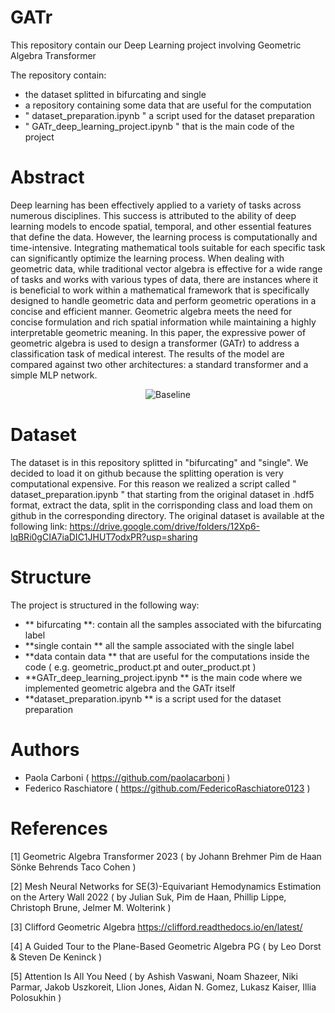 # GATr

This repository contain our Deep Learning project involving Geometric Algebra Transformer

The repository contain:
- the dataset splitted in bifurcating and single
- a repository containing some data that are useful for the computation
- " dataset_preparation.ipynb " a script used for the dataset preparation
- " GATr_deep_learning_project.ipynb " that is the main code of the project

# Abstract

Deep learning has been effectively applied to a variety of tasks across numerous disciplines. This success is
attributed to the ability of deep learning models to encode spatial, temporal, and other essential features that
define the data. However, the learning process is computationally and time-intensive. Integrating mathematical
tools suitable for each specific task can significantly optimize the learning process. When dealing with geometric
data, while traditional vector algebra is effective for a wide range of tasks and works with various types of data,
there are instances where it is beneficial to work within a mathematical framework that is specifically designed
to handle geometric data and perform geometric operations in a concise and efficient manner. Geometric algebra
meets the need for concise formulation and rich spatial information while maintaining a highly interpretable
geometric meaning. In this paper, the expressive power of geometric algebra is used to design a transformer
(GATr) to address a classification task of medical interest. The results of the model are compared against two
other architectures: a standard transformer and a simple MLP network.

<center>

![Baseline](https://pbs.twimg.com/media/F5Pz1o3XMAAppyS.jpg)

</center>

# Dataset

The dataset is in this repository splitted in "bifurcating" and "single". We decided to load it on github because
the splitting operation is very computational expensive. For this reason we realized a script called " dataset_preparation.ipynb "
that starting from the original dataset in .hdf5 format, extract the data, split in the corrisponding class and load them on github
in the corresponding directory.
The original dataset is available at the following link: https://drive.google.com/drive/folders/12Xp6-lqBRi0gCIA7iaDIC1JHUT7odxPR?usp=sharing

# Structure

The project is structured in the following way:
- ** bifurcating **: contain all the samples associated with the bifurcating label
- **single contain ** all the sample associated with the single label
- **data contain data ** that are useful for the computations inside the code ( e.g. geometric_product.pt and outer_product.pt )
- **GATr_deep_learning_project.ipynb ** is the main code where we implemented geometric algebra and the GATr itself
- **dataset_preparation.ipynb ** is a script used for the dataset preparation

# Authors

- Paola Carboni ( https://github.com/paolacarboni ) 
- Federico Raschiatore ( https://github.com/FedericoRaschiatore0123 )

# References

[1] Geometric Algebra Transformer 2023 ( by Johann Brehmer Pim de Haan Sönke Behrends Taco Cohen )

[2] Mesh Neural Networks for SE(3)-Equivariant Hemodynamics Estimation on the Artery Wall 2022 ( by Julian Suk, Pim de Haan, Phillip Lippe, Christoph Brune, Jelmer M. Wolterink )

[3] Clifford Geometric Algebra https://clifford.readthedocs.io/en/latest/

[4] A Guided Tour to the Plane-Based Geometric Algebra PG ( by Leo Dorst & Steven De Keninck )

[5] Attention Is All You Need ( by Ashish Vaswani, Noam Shazeer, Niki Parmar, Jakob Uszkoreit, Llion Jones, Aidan N. Gomez, Lukasz Kaiser, Illia Polosukhin )
